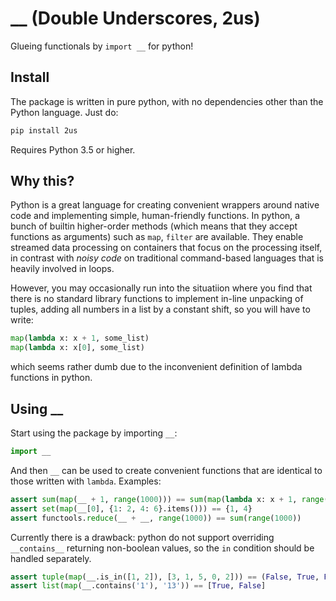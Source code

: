 # __ (Double Underscores, 2us)
Glueing functionals by `import __` for python!

## Install
The package is written in pure python, with no dependencies other than the Python language. Just do:

```sh
pip install 2us
```

Requires Python 3.5 or higher.

## Why this?
Python is a great language for creating convenient wrappers around native code and implementing simple, human-friendly functions.
In python, a bunch of builtin higher-order methods (which means that they accept functions as arguments) such as `map`, `filter` are available.
They enable streamed data processing on containers that focus on the processing itself,
in contrast with *noisy code* on traditional command-based languages that is heavily involved in loops.

However, you may occasionally run into the situatiion where you find that there is no standard library functions to implement in-line unpacking of tuples,
adding all numbers in a list by a constant shift, so you will have to write:
```python
map(lambda x: x + 1, some_list)
map(lambda x: x[0], some_list)
```
which seems rather dumb due to the inconvenient definition of lambda functions in python.

## Using __
Start using the package by importing `__`:
```python
import __
```
And then `__` can be used to create convenient functions that are identical to those written with `lambda`. Examples:
```python
assert sum(map(__ + 1, range(1000))) == sum(map(lambda x: x + 1, range(1000)))
assert set(map(__[0], {1: 2, 4: 6}.items())) == {1, 4}
assert functools.reduce(__ + __, range(1000)) == sum(range(1000))
```
Currently there is a drawback: python do not support overriding `__contains__` returning non-boolean values, so the `in` condition should be handled separately.
```python
assert tuple(map(__.is_in([1, 2]), [3, 1, 5, 0, 2])) == (False, True, False, False, True)
assert list(map(__.contains('1'), '13')) == [True, False]
```
